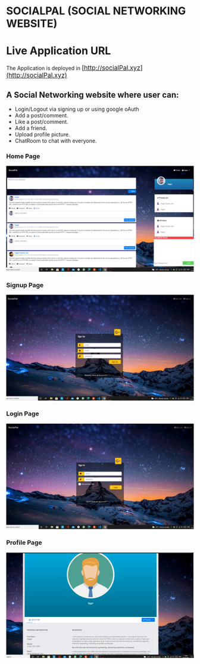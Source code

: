 # SOCIALPAL (SOCIAL NETWORKING WEBSITE)

# Live Application URL

The Application is deployed in <big>[http://socialPal.xyz](http://socialPal.xyz)</big>

## A Social Networking website where user can:

- Login/Logout via signing up or using google oAuth
- Add a post/comment.
- Like a post/comment.
- Add a friend.
- Upload profile picture.
- ChatRoom to chat with everyone.

### Home Page

![Home Page](https://github.com/sagarjha07/SocialPal/blob/master/assets/images/homepage.png)

### Signup Page

![Signup Page](https://github.com/sagarjha07/SocialPal/blob/master/assets/images/signup_page.png)

### Login Page

![Login Page](https://github.com/sagarjha07/SocialPal/blob/master/assets/images/login_page.png)

### Profile Page

![Profile Page](https://github.com/sagarjha07/SocialPal/blob/master/assets/images/profile_page.png)


